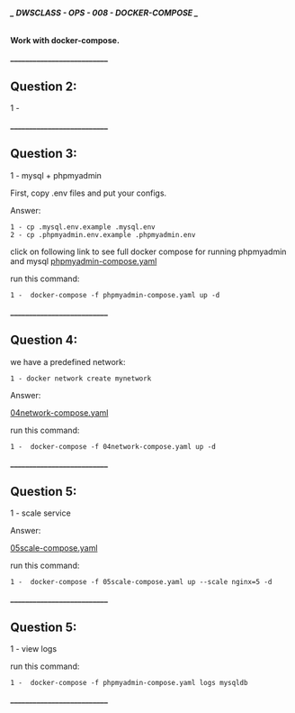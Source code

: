 ###### **_ DWSCLASS - OPS - 008 - DOCKER-COMPOSE _**

**Work with docker-compose.** 
 
 **__________________________**
 
## **Question 2:**
 1 - 

**__________________________**

## **Question 3:**
 1 - mysql + phpmyadmin

First, copy .env files and put your configs.

Answer:
```
1 - cp .mysql.env.example .mysql.env
2 - cp .phpmyadmin.env.example .phpmyadmin.env
```
click on following link to see full docker compose for running phpmyadmin and mysql
[phpmyadmin-compose.yaml](https://github.com/falahatiali/cheatsheet-compose-docker/blob/master/phpmyadmin-compose.yaml)

run this command:
```
1 -  docker-compose -f phpmyadmin-compose.yaml up -d

```

**__________________________**

## **Question 4:**

we have a predefined network:

```
1 - docker network create mynetwork

```

Answer:

[04network-compose.yaml](https://github.com/falahatiali/cheatsheet-compose-docker/blob/master/03network-compose.yaml)

run this command:
```
1 -  docker-compose -f 04network-compose.yaml up -d

```
**__________________________**

## **Question 5:**
 1 - scale service


Answer:

[05scale-compose.yaml](https://github.com/falahatiali/cheatsheet-compose-docker/blob/master/05scale-compose.yaml)

run this command:
```
1 -  docker-compose -f 05scale-compose.yaml up --scale nginx=5 -d

```
**__________________________**


## **Question 5:**
 1 - view logs


run this command:
```
1 -  docker-compose -f phpmyadmin-compose.yaml logs mysqldb

```
**__________________________**
